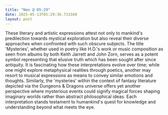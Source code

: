 ```yaml
---
title: "Neo @ 05:29"
date: 2025-05-13T05:29:36.731568
layout: post
---
```


These literary and artistic expressions attest not only to mankind's predilection towards mystical exploration but also reveal their diverse approaches when confronted with such obscure subjects. The title 'Mysteries', whether used in poetry like H.D.'s work or music composition as seen from albums by both Keith Jarrett and John Zorn, serves as a potent symbol representing that elusive truth which has been sought after since antiquity. It is fascinating how these interpretations evolve over time; while one might explore metaphysical realities through poetics, another may resort to musical expressions as means to convey similar emotions and thoughts. Similarly, the 'mysteries' within the context of fantasy literature depicted via the Dungeons & Dragons universe offers yet another perspective where mysterious events could signify magical forces shaping imaginary worlds rather than abstract philosophical ideas. Each interpretation stands testament to humankind's quest for knowledge and understanding beyond what meets the eye.